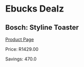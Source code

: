 
# Ebucks Dealz
## Bosch: Styline Toaster
[Product Page](https://www.ebucks.com/web/shop/productSelected.do?prodId=523007903&catId=1157551679)

Price: R1429.00

Savings: 470.0


	